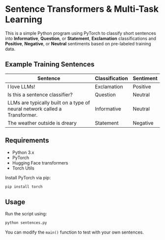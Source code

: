 # Sentence Transformers & Multi-Task Learning

This is a simple Python program using PyTorch to classify short sentences into **Informative**, **Question**, or **Statement**, **Exclamation** classifications and **Positive**, **Negative**, or **Neutral** sentiments based on pre-labeled training data.

## Example Training Sentences

| Sentence| Classification | Sentiment |
| -- | -- |-- |
| I love LLMs!|Exclamation|Positive|
| Is this a sentence classifier?|Question|Neutral|
| LLMs are typically built on a type of neural network called a Transformer.|Informative|Neutral|
| The weather outside is dreary|Statement|Negative|


## Requirements

* Python 3.x
* PyTorch
* Hugging Face transformers
* Torch Utils

Install PyTorch via pip:

```bash
pip install torch
```

## Usage

Run the script using:

```bash
python sentences.py
```

You can modify the `main()` function to test with your own sentences.


